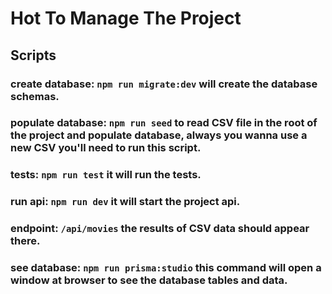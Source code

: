 # Hot To Manage The Project

## Scripts

### create database: `npm run migrate:dev` will create the database schemas.

### populate database: `npm run seed` to read CSV file in the root of the project and populate database, always you wanna use a new CSV you'll need to run this script.

### tests: `npm run test` it will run the tests.

### run api: `npm run dev` it will start the project api.

### endpoint: `/api/movies` the results of CSV data should appear there.

### see database: `npm run prisma:studio` this command will open a window at browser to see the database tables and data.


